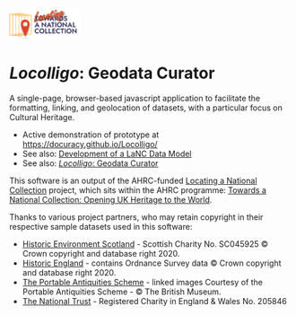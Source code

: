 <p align="left" width="100%">
    <img width="25%" src="/images/LaNC-logo.png" />
</p>

# ***Locolligo***: Geodata Curator
A single-page, browser-based javascript application to facilitate the formatting, linking, and geolocation of datasets, with a particular focus on Cultural Heritage.

* Active demonstration of prototype at https://docuracy.github.io/Locolligo/
* See also: [Development of a LaNC Data Model](https://docs.google.com/document/d/1yhVAqpPnKJ9SWfl-yg2zfMyPMTDNkerI7lCGF-pB7I8/edit?usp=sharing)
* See also: [*Locolligo*: Geodata Curator](https://docs.google.com/document/d/1H0KmYf405QS2ECozHpmAFsLz2MbXd_3qLKXBmLFCoJc/edit?usp=sharing)

This software is an output of the AHRC-funded [Locating a National Collection](https://www.nationalcollection.org.uk/Foundation-Projects#:~:text=Locating%20a%20National%20Collection) project, which sits within the AHRC programme: [Towards a National Collection: Opening UK Heritage to the World](https://www.nationalcollection.org.uk/).

Thanks to various project partners, who may retain copyright in their respective sample datasets used in this software:

* [Historic Environment Scotland](https://www.historicenvironment.scot/) - Scottish Charity No. SC045925 © Crown copyright and database right 2020.
* [Historic England](http://www.HistoricEngland.org.uk) - contains Ordnance Survey data © Crown copyright and database right 2020.
* [The Portable Antiquities Scheme](https://finds.org.uk/) - linked images Courtesy of the Portable Antiquities Scheme - © The British Museum.
* [The National Trust](https://www.nationaltrust.org.uk/) - Registered Charity in England & Wales No. 205846
